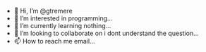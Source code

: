 - 👋 Hi, I’m @gtremere
- 👀 I’m interested in programming...
- 🌱 I’m currently learning nothing...
- 💞️ I’m looking to collaborate on i dont understand the question...
- 📫 How to reach me email...

<!---
gtremere/gtremere is a ✨ special ✨ repository because its `README.md` (this file) appears on your GitHub profile.
You can click the Preview link to take a look at your changes.
--->
